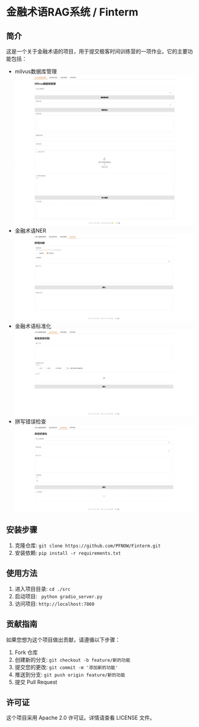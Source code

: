# 金融术语RAG系统 / Finterm

## 简介
这是一个关于金融术语的项目，用于提交极客时间训练营的一项作业。它的主要功能包括：
- milvus数据库管理 ![milvus数据库管理.jpeg](images/milvus%E6%95%B0%E6%8D%AE%E5%BA%93%E7%AE%A1%E7%90%86.jpeg)
- 金融术语NER ![拼写错误检查.jpeg](images/%E6%8B%BC%E5%86%99%E9%94%99%E8%AF%AF%E6%A3%80%E6%9F%A5.jpeg)
- 金融术语标准化 ![金融术语NER.jpeg](images/%E9%87%91%E8%9E%8D%E6%9C%AF%E8%AF%ADNER.jpeg)
- 拼写错误检查 ![金融术语标准化.jpeg](images/%E9%87%91%E8%9E%8D%E6%9C%AF%E8%AF%AD%E6%A0%87%E5%87%86%E5%8C%96.jpeg)

## 安装步骤
1. 克隆仓库: `git clone https://github.com/PFNOW/Finterm.git`
2. 安装依赖: `pip install -r requirements.txt`

## 使用方法
1. 进入项目目录: `cd ./src`
2. 启动项目: ` python gradio_server.py`
3. 访问项目: `http://localhost:7860`

## 贡献指南
如果您想为这个项目做出贡献，请遵循以下步骤：
1. Fork 仓库
2. 创建新的分支: `git checkout -b feature/新的功能`
3. 提交您的更改: `git commit -m '添加新的功能'`
4. 推送到分支: `git push origin feature/新的功能`
5. 提交 Pull Request

## 许可证
这个项目采用 Apache 2.0 许可证。详情请查看 LICENSE 文件。
